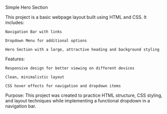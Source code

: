 Simple Hero Section

This project is a basic webpage layout built using HTML and CSS.
It includes:

    Navigation Bar with links

    Dropdown Menu for additional options

    Hero Section with a large, attractive heading and background styling

Features:

    Responsive design for better viewing on different devices

    Clean, minimalistic layout

    CSS hover effects for navigation and dropdown items

Purpose:
This project was created to practice HTML structure, CSS styling, and layout techniques while implementing a functional dropdown in a navigation bar.
